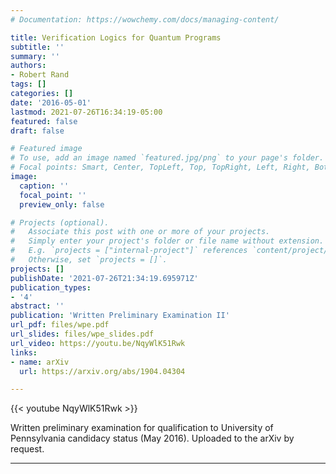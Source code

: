 ```yaml
---
# Documentation: https://wowchemy.com/docs/managing-content/

title: Verification Logics for Quantum Programs
subtitle: ''
summary: ''
authors:
- Robert Rand
tags: []
categories: []
date: '2016-05-01'
lastmod: 2021-07-26T16:34:19-05:00
featured: false
draft: false

# Featured image
# To use, add an image named `featured.jpg/png` to your page's folder.
# Focal points: Smart, Center, TopLeft, Top, TopRight, Left, Right, BottomLeft, Bottom, BottomRight.
image:
  caption: ''
  focal_point: ''
  preview_only: false

# Projects (optional).
#   Associate this post with one or more of your projects.
#   Simply enter your project's folder or file name without extension.
#   E.g. `projects = ["internal-project"]` references `content/project/deep-learning/index.md`.
#   Otherwise, set `projects = []`.
projects: []
publishDate: '2021-07-26T21:34:19.695971Z'
publication_types:
- '4'
abstract: ''
publication: 'Written Preliminary Examination II'
url_pdf: files/wpe.pdf
url_slides: files/wpe_slides.pdf
url_video: https://youtu.be/NqyWlK51Rwk
links:
- name: arXiv
  url: https://arxiv.org/abs/1904.04304

---
```


{{< youtube NqyWlK51Rwk >}}

Written preliminary examination for qualification to University of Pennsylvania candidacy status (May 2016). Uploaded to the arXiv by request.

---
